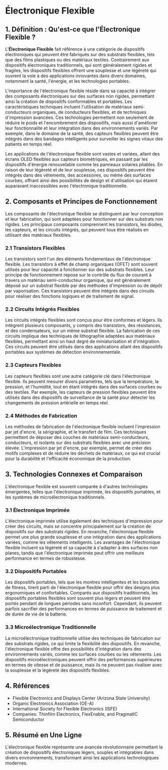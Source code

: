 # Électronique Flexible

## 1. Définition : Qu'est-ce que l'**Électronique Flexible** ?
L'**Électronique Flexible** fait référence à une catégorie de dispositifs électroniques qui peuvent être fabriqués sur des substrats flexibles, tels que des films plastiques ou des matériaux textiles. Contrairement aux dispositifs électroniques traditionnels, qui sont généralement rigides et fragiles, les dispositifs flexibles offrent une souplesse et une légèreté qui ouvrent la voie à des applications innovantes dans divers domaines, notamment la santé, l'énergie, et les technologies portables. 

L'importance de l'électronique flexible réside dans sa capacité à intégrer des composants électroniques sur des surfaces non rigides, permettant ainsi la création de dispositifs conformables et portables. Les caractéristiques techniques incluent l'utilisation de matériaux semi-conducteurs organiques, de conducteurs flexibles, et de techniques d'impression avancées. Ces technologies permettent non seulement de réduire le poids et l'encombrement des dispositifs, mais aussi d'améliorer leur fonctionnalité et leur intégration dans des environnements variés. Par exemple, dans le domaine de la santé, des capteurs flexibles peuvent être intégrés dans des bandages intelligents pour surveiller les signes vitaux des patients en temps réel.

Les applications de l'électronique flexible sont vastes et variées, allant des écrans OLED flexibles aux capteurs biométriques, en passant par les dispositifs d'énergie renouvelable comme les panneaux solaires pliables. En raison de leur légèreté et de leur souplesse, ces dispositifs peuvent être intégrés dans des vêtements, des accessoires, ou même des surfaces courbes, offrant ainsi des possibilités de design et d'utilisation qui étaient auparavant inaccessibles avec l'électronique traditionnelle. 

## 2. Composants et Principes de Fonctionnement
Les composants de l'électronique flexible se distinguent par leur conception et leur fabrication, qui sont adaptées pour fonctionner sur des substrats non rigides. Les principaux composants comprennent les transistors, les diodes, les capteurs, et les circuits intégrés, qui peuvent tous être réalisés en utilisant des matériaux flexibles. 

### 2.1 Transistors Flexibles
Les transistors sont l'un des éléments fondamentaux de l'électronique flexible. Les transistors à effet de champ organiques (OFET) sont souvent utilisés pour leur capacité à fonctionner sur des substrats flexibles. Leur principe de fonctionnement repose sur le contrôle du flux de courant à travers un matériau semi-conducteur organique, qui est généralement déposé sur un substrat flexible par des méthodes d'impression ou de dépôt par vaporisation. Ces transistors peuvent être intégrés dans des circuits pour réaliser des fonctions logiques et de traitement de signal.

### 2.2 Circuits Intégrés Flexibles
Les circuits intégrés flexibles sont conçus pour être conformes et légers. Ils intègrent plusieurs composants, y compris des transistors, des résistances, et des condensateurs, sur un même substrat flexible. La fabrication de ces circuits implique des techniques de lithographie adaptées aux matériaux flexibles, permettant ainsi un haut degré de miniaturisation et d'intégration. Ces circuits peuvent être utilisés dans des applications allant des dispositifs portables aux systèmes de détection environnementale.

### 2.3 Capteurs Flexibles
Les capteurs flexibles sont une autre catégorie clé dans l'électronique flexible. Ils peuvent mesurer divers paramètres, tels que la température, la pression, et l'humidité, tout en étant intégrés dans des surfaces courbes ou des textiles. Par exemple, les capteurs de pression flexibles peuvent être utilisés dans des dispositifs de surveillance de la santé pour détecter les changements de pression artérielle en temps réel.

### 2.4 Méthodes de Fabrication
Les méthodes de fabrication de l'électronique flexible incluent l'impression par jet d'encre, la sérigraphie, et le transfert de film. Ces techniques permettent de déposer des couches de matériaux semi-conducteurs, conducteurs, et isolants sur des substrats flexibles avec une précision élevée. L'impression par jet d'encre, par exemple, permet de créer des motifs complexes et de réduire les déchets de matériaux, ce qui est crucial pour la durabilité et l'efficacité économique de la production.

## 3. Technologies Connexes et Comparaison
L'électronique flexible est souvent comparée à d'autres technologies émergentes, telles que l'électronique imprimée, les dispositifs portables, et les systèmes de microélectronique traditionnels. 

### 3.1 Électronique Imprimée
L'électronique imprimée utilise également des techniques d'impression pour créer des circuits, mais se concentre principalement sur la création de dispositifs sur des substrats rigides. En revanche, l'électronique flexible permet une plus grande souplesse et une intégration dans des applications variées, comme les vêtements intelligents. Les avantages de l'électronique flexible incluent sa légèreté et sa capacité à s'adapter à des surfaces non planes, tandis que l'électronique imprimée peut offrir une meilleure performance en termes de robustesse.

### 3.2 Dispositifs Portables
Les dispositifs portables, tels que les montres intelligentes et les bracelets de fitness, tirent parti de l'électronique flexible pour offrir des designs plus ergonomiques et confortables. Comparés aux dispositifs traditionnels, les dispositifs portables flexibles sont souvent plus légers et peuvent être portés pendant de longues périodes sans inconfort. Cependant, ils peuvent parfois sacrifier des performances en termes de puissance de traitement et de durée de vie de la batterie.

### 3.3 Microélectronique Traditionnelle
La microélectronique traditionnelle utilise des techniques de fabrication sur des substrats rigides, ce qui limite la flexibilité des dispositifs. En revanche, l'électronique flexible offre des possibilités d'intégration dans des environnements variés, comme les surfaces courbes ou les vêtements. Les dispositifs microélectroniques peuvent offrir des performances supérieures en termes de vitesse et de puissance, mais ils ne peuvent pas rivaliser avec la souplesse et la légèreté des dispositifs flexibles.

## 4. Références
- Flexible Electronics and Displays Center (Arizona State University)
- Organic Electronics Association (OE-A)
- International Society for Flexible Electronics (ISFE)
- Companies: Thinfilm Electronics, FlexEnable, and PragmatIC Semiconductor

## 5. Résumé en Une Ligne
L'électronique flexible représente une avancée révolutionnaire permettant la création de dispositifs électroniques légers, souples et intégrables dans divers environnements, transformant ainsi les applications technologiques modernes.